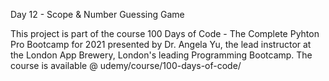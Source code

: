 Day 12 - Scope & Number Guessing Game

This project is part of the course 100 Days of Code - The Complete Pyhton Pro Bootcamp for 2021 presented by Dr. Angela Yu, the lead instructor at the London App Brewery, London's leading Programming Bootcamp. The course is available @ udemy/course/100-days-of-code/

